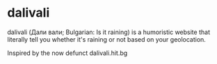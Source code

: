 # dalivali

dalivali (Дали вали; Bulgarian: Is it raining) is a humoristic website that literally tell you whether it's raining or not based on your geolocation.

Inspired by the now defunct dalivali.hit.bg
